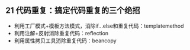 ## 21 代码重复：搞定代码重复的三个绝招
- 利用工厂模式+模板方法模式，消除if...else和重复代码：templatemethod
- 利用注解+反射消除重复代码：reflection
- 利用属性拷贝工具消除重复代码：beancopy
